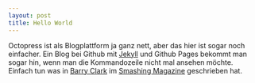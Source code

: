 ```yaml
---
layout: post
title: Hello World
---
```


Octopress ist als Blogplattform ja ganz nett, aber das hier ist sogar noch einfacher. Ein Blog bei Github mit [Jekyll](http://jekyllrb.com/) und Github Pages bekommt man sogar hin, wenn man die Kommandozeile nicht mal ansehen möchte. Einfach tun was in [Barry Clark](http://www.barryclark.co/) im [Smashing Magazine](http://www.smashingmagazine.com/2014/08/build-blog-jekyll-github-pages/) geschrieben hat.
